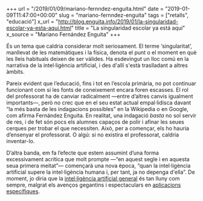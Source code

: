 +++
url = "/2019/01/09/mariano-fernndez-enguita.html"
date = "2019-01-09T11:47:00+00:00"
slug = "mariano-fernndez-enguita"
tags = ["retalls", "educació"]
x_url = "http://blog.enguita.info/2019/01/la-singularidad-escolar-ya-esta-aqui.html"
title = "La singularidad escolar ya está aquí"
x_source = "Mariano Fernández Enguita"
+++


És un tema que caldria considerar molt seriosament. El terme ‘singularitat’, manllevat de les matemàtiques i la física, denota el punt o el moment en què les lleis habituals deixen de ser vàlides. Ha esdevingut un lloc comú en la narrativa de la intel·ligència artificial, i des d'allí s'està traslladant a altres àmbits.

Pareix evident que l’educació, fins i tot en l’escola primària, no pot continuar funcionant com si les fonts de coneixement encara foren escasses. El rol del professorat ha de canviar radicalment —entre d’altres canvis igualment importants—, però no crec que en el seu estat actual empal·lidisca davant “la més basta de les indagacions possibles” en la Wikipedia o en Google, com afirma Fernández Enguita. En realitat, una indagació *basta* no sol servir de res, i de fet són pocs els alumnes capaços de polir i afinar les seues cerques per trobar el que necessiten. Això, per a començar, els ho hauria d’ensenyar el professorat. O algú: si no existira el professorat, caldria inventar-lo.

D’altra banda, em fa l’efecte que estem assumint d’una forma excessivament acrítica que molt prompte —“en aquest segle i en aquesta seua primera meitat”— començarà una nova època, “quan la intel·ligència artificial supere la intel·ligència humana i, per tant, ja no depenga d'ella”. De moment, jo diria que la [intel·ligència artificial general](https://en.wikipedia.org/wiki/Artificial_general_intelligence) és tan lluny com sempre, malgrat els avenços gegantins i espectaculars en [aplicacions específiques](https://en.wikipedia.org/wiki/Weak_AI).
